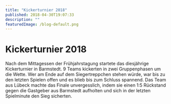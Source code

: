 ```yaml
---
title: "Kickerturnier 2018"
published: 2018-04-30T19:07:33
description: ""
featuredImage: /blog-default.png
---
```


# Kickerturnier 2018

Nach dem Mittagessen der Frühjahrstagung startete das diesjährige Kickerturnier in Barmstedt. 9 Teams kickerten in zwei Gruppenphasen um die Wette. Wer am Ende auf dem Siegertreppchen stehen würde, war bis zu den letzten Spielen offen und es blieb bis zum Schluss spannend. Das Team aus Lübeck machte das Finale unvergesslich, indem sie einen 1:5 Rückstand gegen die Gastgeber aus Barmstedt aufholten und sich in der letzten Spielminute den Sieg sicherten.<img loading="lazy" src="/old/DSC_0052.jpg" alt><img loading="lazy" src="/old/DSC_0080.jpg" alt><img loading="lazy" src="/old/DSC_0114.jpg" alt><img loading="lazy" src="/old/DSC_0116.jpg" alt>